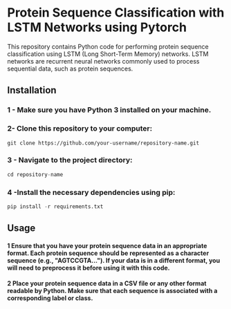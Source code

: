 # Protein Sequence Classification with LSTM Networks using Pytorch

This repository contains Python code for performing protein sequence classification using LSTM (Long Short-Term Memory) networks. LSTM networks are recurrent neural networks commonly used to process sequential data, such as protein sequences.

## Installation
### 1 - Make sure you have Python 3 installed on your machine.
### 2- Clone this repository to your computer:
```Git
git clone https://github.com/your-username/repository-name.git
```
### 3 - Navigate to the project directory:

```Python
cd repository-name
```

### 4 -Install the necessary dependencies using pip:
```Python
pip install -r requirements.txt
```

## Usage

#### 1 Ensure that you have your protein sequence data in an appropriate format. Each protein sequence should be represented as a character sequence (e.g., "AGTCCGTA..."). If your data is in a different format, you will need to preprocess it before using it with this code.

#### 2 Place your protein sequence data in a CSV file or any other format readable by Python. Make sure that each sequence is associated with a corresponding label or class.



